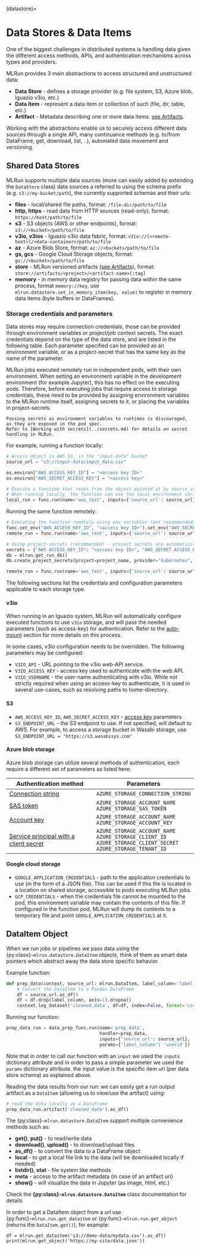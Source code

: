 (datastore)=
# Data Stores & Data Items

One of the biggest challenges in distributed systems is handling data given the 
different access methods, APIs, and authentication mechanisms across types and providers.

MLRun provides 3 main abstractions to access structured and unstructured data:
* **Data Store** - defines a storage provider (e.g. file system, S3, Azure blob, Iguazio v3io, etc.)
* **Data Item** - represent a data item or collection of such (file, dir, table, etc.)
* **Artifact** - Metadata describing one or more data items. [see Artifacts](./artifacts.md).

Working with the abstractions enable us to securely access different data sources through a single API, 
many continuance methods (e.g. to/from DataFrame, get, download, list, ..), automated data movement and versioning.     

## Shared Data Stores

MLRun supports multiple data sources (more can easily added by extending the `DataStore` class)
data sources a referred to using the schema prefix (e.g. `s3://my-bucket/path`), the currently supported schemas and their urls:
* **files** - local/shared file paths, format: `/file-dir/path/to/file`
* **http, https** - read data from HTTP sources (read-only), format: `https://host/path/to/file`
* **s3** - S3 objects (AWS or other endpoints), format: `s3://<bucket>/path/to/file`
* **v3io, v3ios** - Iguazio v3io data fabric, format: `v3io://[<remote-host>]/<data-container>/path/to/file`
* **az** - Azure Blob Store, format: `az://<bucket>/path/to/file`
* **gs, gcs** - Google Cloud Storage objects, format: `gs://<bucket>/path/to/file`
* **store** - MLRun versioned artifacts [(see Artifacts)](./artifacts.md), format: `store://artifacts/<project>/<artifact-name>[:tag]`
* **memory** - in memory data registry for passing data within the same process, format `memory://key`, 
  use `mlrun.datastore.set_in_memory_item(key, value)` to register in memory data items (byte buffers or DataFrames).

### Storage credentials and parameters
Data stores may require connection credentials, those can be provided through environment variables 
or project/job context secrets. The exact credentials depend on the type of the data store, and are listed in
the following table. Each parameter specified can be provided as an environment variable, or as a project-secret that
has the same key as the name of the parameter.

MLRun jobs executed remotely run in independent pods, with their own environment. When setting an environment 
variable in the development environment (for example Jupyter), this has no effect on the executing pods. Therefore, 
before executing jobs that require access to storage credentials, these need to be provided by assigning environment 
variables to the MLRun runtime itself, assigning secrets to it, or placing the variables in project-secrets.

```{warning}
Passing secrets as environment variables to runtimes is discouraged, as they are exposed in the pod spec.
Refer to [Working with secrets](../secrets.md) for details on secret handling in MLRun.
```

For example, running a function locally:

```python
# Access object in AWS S3, in the "input-data" bucket 
source_url = "s3://input-data/input_data.csv"

os.environ["AWS_ACCESS_KEY_ID"] = "<access key ID>"
os.environ["AWS_SECRET_ACCESS_KEY"] = "<access key>"

# Execute a function that reads from the object pointed at by source_url.
# When running locally, the function can use the local environment variables.
local_run = func.run(name='aws_test', inputs={'source_url': source_url}, local=True)
```

Running the same function remotely:

```python
# Executing the function remotely using env variables (not recommended!)
func.set_env("AWS_ACCESS_KEY_ID", "<access key ID>").set_env("AWS_SECRET_ACCESS_KEY", "<access key>")
remote_run = func.run(name='aws_test', inputs={'source_url': source_url})

# Using project-secrets (recommended) - project secrets are automatically mounted to project functions
secrets = {"AWS_ACCESS_KEY_ID": "<access key ID>", "AWS_SECRET_ACCESS_KEY": "<access key>"}
db = mlrun.get_run_db()
db.create_project_secrets(project=project_name, provider="kubernetes", secrets=secrets)

remote_run = func.run(name='aws_test', inputs={'source_url': source_url})
```

The following sections list the credentials and configuration parameters applicable to each storage type.

#### v3io
When running in an Iguazio system, MLRun will automatically configure executed functions to use `v3io` storage, and will
pass the needed parameters (such as access-key) for authentication. Refer to the 
[auto-mount](Function_storage_auto_mount) section for more details on this process.

In some cases, v3io configuration needs to be overridden. The following parameters may be configured:

* `V3IO_API` - URL pointing to the v3io web-API service.
* `V3IO_ACCESS_KEY` - access key used to authenticate with the web API.
* `V3IO_USERNAME` - the user-name authenticating with v3io. While not strictly required when using an access-key to 
authenticate, it is used in several use-cases, such as resolving paths to home-directory.

#### S3
* `AWS_ACCESS_KEY_ID`, `AWS_SECRET_ACCESS_KEY` - [access key](https://docs.aws.amazon.com/IAM/latest/UserGuide/id_credentials_access-keys.html)
  parameters
* `S3_ENDPOINT_URL` - the S3 endpoint to use. If not specified, will default to AWS. For example, to access 
  a storage bucket in Wasabi storage, use `S3_ENDPOINT_URL = "https://s3.wasabisys.com"`

#### Azure blob storage
Azure blob storage can utilize several methods of authentication, each require a different set of parameters as listed
here:

| Authentication method | Parameters |
|-----------------------|------------|
| [Connection string](https://docs.microsoft.com/en-us/azure/storage/common/storage-configure-connection-string) | `AZURE_STORAGE_CONNECTION_STRING` |
| [SAS token](https://docs.microsoft.com/en-us/azure/storage/common/storage-sas-overview#sas-token) | `AZURE_STORAGE_ACCOUNT_NAME`<br/>`AZURE_STORAGE_SAS_TOKEN` |
| [Account key](https://docs.microsoft.com/en-us/azure/storage/common/storage-account-keys-manage?tabs=azure-portal) | `AZURE_STORAGE_ACCOUNT_NAME`<br/>`AZURE_STORAGE_ACCOUNT_KEY` |
| [Service principal with a client secret](https://docs.microsoft.com/en-us/azure/active-directory/develop/howto-create-service-principal-portal) | `AZURE_STORAGE_ACCOUNT_NAME`<br/>`AZURE_STORAGE_CLIENT_ID`<br/>`AZURE_STORAGE_CLIENT_SECRET`<br/>`AZURE_STORAGE_TENANT_ID` |

#### Google cloud storage
* `GOOGLE_APPLICATION_CREDENTIALS` - path to the application credentials to use (in the form of a JSON file). This can
be used if this file is located in a location on shared storage, accessible to pods executing MLRun jobs.
* `GCP_CREDENTIALS` - when the credentials file cannot be mounted to the pod, this environment variable may contain
the contents of this file. If configured in the function pod, MLRun will dump its contents to a temporary file 
and point `GOOGLE_APPLICATION_CREDENTIALS` at it.

## DataItem Object

When we run jobs or pipelines we pass data using the {py:class}`~mlrun.datastore.DataItem` objects, think of them as smart 
data pointers which abstract away the data store specific behavior.

Example function:

```python
def prep_data(context, source_url: mlrun.DataItem, label_column='label'):
    # Convert the DataItem to a Pandas DataFrame
    df = source_url.as_df()
    df = df.drop(label_column, axis=1).dropna()
    context.log_dataset('cleaned_data', df=df, index=False, format='csv')
```

Running our function:

```python
prep_data_run = data_prep_func.run(name='prep_data',
                                   handler=prep_data,
                                   inputs={'source_url': source_url},
                                   params={'label_column': 'userid'})
```

Note that in order to call our function with an `input` we used the `inputs` dictionary attribute and in order to pass
a simple parameter we used the `params` dictionary attribute. the input value is the specific item uri 
(per data store schema) as explained above.

Reading the data results from our run:
we can easily get a run output artifact as a `DataItem` (allowing us to view/use the artifact) using:

```python
# read the data locally as a Dataframe
prep_data_run.artifact('cleaned_data').as_df()
```

The {py:class}`~mlrun.datastore.DataItem` support multiple convenience methods such as:
* **get()**, **put()** - to read/write data
* **download()**, **upload()** - to download/upload files
* **as_df()** - to convert the data to a DataFrame object
* **local** - to get a local file link to the data (will be downloaded locally if needed)
* **listdir()**, **stat** - file system like methods
* **meta** - access to the artifact metadata (in case of an artifact uri)
* **show()** - will visualize the data in Jupyter (as image, html, etc.)

Check the **{py:class}`~mlrun.datastore.DataItem`** class documentation for details

In order to get a DataItem object from a url use {py:func}`~mlrun.run.get_dataitem` or 
{py:func}`~mlrun.run.get_object` (returns the `DataItem.get()`), for example:

    df = mlrun.get_dataitem('s3://demo-data/mydata.csv').as_df()
    print(mlrun.get_object('https://my-site/data.json'))

